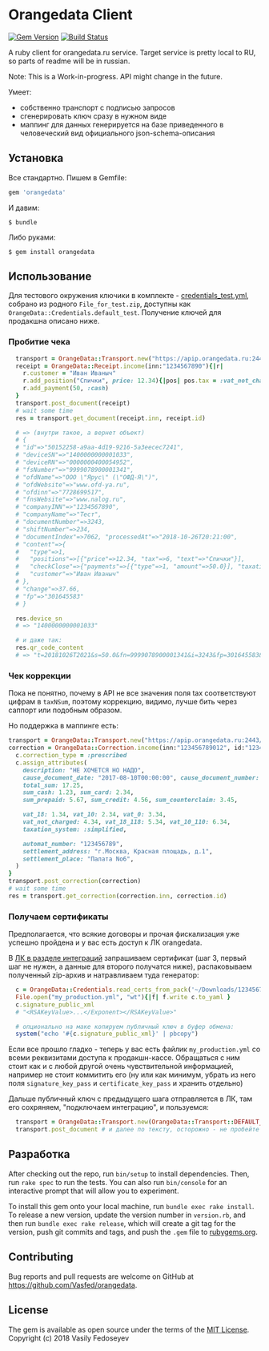 # Orangedata Client

[![Gem Version](https://badge.fury.io/rb/orangedata.svg)](https://badge.fury.io/rb/orangedata)
[![Build Status](https://travis-ci.org/Vasfed/orangedata.svg?branch=master)](https://travis-ci.org/Vasfed/orangedata)

A ruby client for orangedata.ru service.
Target service is pretty local to RU, so parts of readme will be in russian.

Note: This is a Work-in-progress. API might change in the future.

Умеет:
- собственно транспорт с подписью запросов
- сгенерировать ключ сразу в нужном виде
- маппинг для данных генерируется на базе приведенного в человеческий вид официального json-schema-описания

## Установка

Все стандартно. Пишем в Gemfile:

```ruby
gem 'orangedata'
```

И давим:

    $ bundle

Либо руками:

    $ gem install orangedata

## Использование

Для тестового окружения ключики в комплекте - [credentials_test.yml](lib/orange_data/credentials_test.yml), собрано из родного `File_for_test.zip`, доступны как `OrangeData::Credentials.default_test`.
Получение ключей для продакшна описано ниже.

### Пробитие чека

```ruby
  transport = OrangeData::Transport.new("https://apip.orangedata.ru:2443/api/v2/", OrangeData::Credentials.default_test)
  receipt = OrangeData::Receipt.income(inn:"1234567890"){|r|
    r.customer = "Иван Иваныч"
    r.add_position("Спички", price: 12.34){|pos| pos.tax = :vat_not_charged }
    r.add_payment(50, :cash)
  }
  transport.post_document(receipt)
  # wait some time
  res = transport.get_document(receipt.inn, receipt.id)

  # => (внутри такое, а вернет объект)
  # {
  # "id"=>"50152258-a9aa-4d19-9216-5a3eecec7241",
  # "deviceSN"=>"1400000000001033",
  # "deviceRN"=>"0000000400054952",
  # "fsNumber"=>"9999078900001341",
  # "ofdName"=>"ООО \"Ярус\" (\"ОФД-Я\")",
  # "ofdWebsite"=>"www.ofd-ya.ru",
  # "ofdinn"=>"7728699517",
  # "fnsWebsite"=>"www.nalog.ru",
  # "companyINN"=>"1234567890",
  # "companyName"=>"Тест",
  # "documentNumber"=>3243,
  # "shiftNumber"=>234,
  # "documentIndex"=>7062, "processedAt"=>"2018-10-26T20:21:00",
  # "content"=>{
  #   "type"=>1,
  #   "positions"=>[{"price"=>12.34, "tax"=>6, "text"=>"Спички"}],
  #   "checkClose"=>{"payments"=>[{"type"=>1, "amount"=>50.0}], "taxationSystem"=>0},
  #   "customer"=>"Иван Иваныч"
  # },
  # "change"=>37.66,
  # "fp"=>"301645583"
  # }

  res.device_sn
  # => "1400000000001033"

  # и даже так:
  res.qr_code_content
  # => "t=20181026T2021&s=50.0&fn=9999078900001341&i=3243&fp=301645583&n=1"
```

### Чек коррекции
Пока не понятно, почему в API не все значения поля tax соответствуют цифрам в `taxNSum`, поэтому коррекцию, видимо, лучше бить через саппорт или подобным образом.

Но поддержка в маппинге есть:

```ruby
transport = OrangeData::Transport.new("https://apip.orangedata.ru:2443/api/v2/", OrangeData::Credentials.default_test)
correction = OrangeData::Correction.income(inn:"123456789012", id:"12345678990"){|c|
  c.correction_type = :prescribed
  c.assign_attributes(
    description: "НЕ ХОЧЕТСЯ НО НАДО",
    cause_document_date: "2017-08-10T00:00:00", cause_document_number: "ФЗ-54",
    total_sum: 17.25,
    sum_cash: 1.23, sum_card: 2.34,
    sum_prepaid: 5.67, sum_credit: 4.56, sum_counterclaim: 3.45,

    vat_18: 1.34, vat_10: 2.34, vat_0: 3.34,
    vat_not_charged: 4.34, vat_18_118: 5.34, vat_10_110: 6.34,
    taxation_system: :simplified,

    automat_number: "123456789",
    settlement_address: "г.Москва, Красная площадь, д.1",
    settlement_place: "Палата No6",
  )
}
transport.post_correction(correction)
# wait some time
res = transport.get_correction(correction.inn, correction.id)
```


### Получаем сертификаты

Предполагается, что всякие договоры и прочая фискализация уже успешно пройдена и у вас есть доступ
к ЛК orangedata.

В [ЛК в разделе интеграций](https://lk.orangedata.ru/lk/integrations/direct) запрашиваем сертификат (шаг 3, первый шаг не нужен, а данные для второго получатся ниже), распаковываем полученный zip-архив и натравливаем туда генератор:

```ruby
  c = OrangeData::Credentials.read_certs_from_pack('~/Downloads/1234567890', title:'My production', cert_key_pass:'1234') # cert_key_pass берем из readme_v2.txt, но есть подозрение что он у всех 1234
  File.open("my_production.yml", "wt"){|f| f.write c.to_yaml }
  c.signature_public_xml
  # "<RSAKeyValue>...</Exponent></RSAKeyValue>"

  # опционально на маке копируем публичный ключ в буфер обмена:
  system("echo '#{c.signature_public_xml}' | pbcopy")
```

Если все прошло гладко - теперь у вас есть файлик `my_production.yml` со всеми реквизитами доступа к продакшн-кассе. Обращаться с ним стоит как и с любой другой очень чувствительной информацией, например не стоит коммитить его (ну или как минимум, убрать из него поля `signature_key_pass` и `certificate_key_pass` и хранить отдельно)

Дальше публичный ключ с предыдущего шага отправляется в ЛК, там его сохряняем, "подключаем интеграцию", и пользуемся:

```ruby
  transport = OrangeData::Transport.new(OrangeData::Transport::DEFAULT_PRODUCTION_API_URL, OrangeData::Credentials.from_hash(YAML.load_file('my_production.yml')))
  transport.post_document # и далее по тексту, осторожно - не пробейте лишние чеки во время проверок
```

## Разработка

After checking out the repo, run `bin/setup` to install dependencies. Then, run `rake spec` to run the tests. You can also run `bin/console` for an interactive prompt that will allow you to experiment.

To install this gem onto your local machine, run `bundle exec rake install`. To release a new version, update the version number in `version.rb`, and then run `bundle exec rake release`, which will create a git tag for the version, push git commits and tags, and push the `.gem` file to [rubygems.org](https://rubygems.org).

## Contributing

Bug reports and pull requests are welcome on GitHub at https://github.com/Vasfed/orangedata.

## License

The gem is available as open source under the terms of the [MIT License](https://opensource.org/licenses/MIT). Copyright (c) 2018 Vasily Fedoseyev
